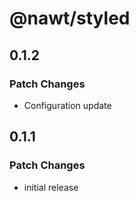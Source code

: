 # @nawt/styled

## 0.1.2

### Patch Changes

- Configuration update

## 0.1.1

### Patch Changes

- initial release
